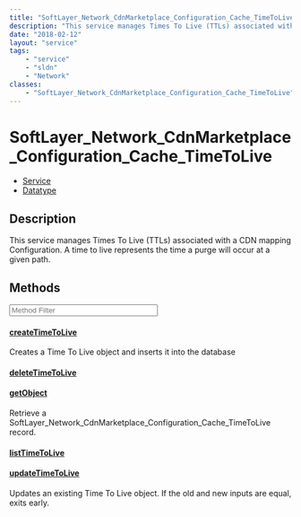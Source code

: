 ```yaml
---
title: "SoftLayer_Network_CdnMarketplace_Configuration_Cache_TimeToLive"
description: "This service manages Times To Live (TTLs) associated with a CDN mapping Configuration. A time to live represents the tim... "
date: "2018-02-12"
layout: "service"
tags:
    - "service"
    - "sldn"
    - "Network"
classes:
    - "SoftLayer_Network_CdnMarketplace_Configuration_Cache_TimeToLive"
---
```

# SoftLayer_Network_CdnMarketplace_Configuration_Cache_TimeToLive
<div id='service-datatype'>
    <ul id='sldn-reference-tabs'>
    <li id='service'> <a href='/reference/services/SoftLayer_Network_CdnMarketplace_Configuration_Cache_TimeToLive' >Service</a></li>    <li id='datatype'> <a href='/reference/datatypes/SoftLayer_Network_CdnMarketplace_Configuration_Cache_TimeToLive' >Datatype</a></li>
    </ul>
</div>

## Description
This service manages Times To Live (TTLs) associated with a CDN mapping Configuration. A time to live represents the time a purge will occur at a given path. 



        
<div id="properties" class="content service-content">

## Methods

<div class="view-filters">
    <div class="clearfix">
        <div class="search-input-box">
            <input placeholder="Method Filter" onkeyup="titleSearch(inputId='edit-combine', divId='method-div', elementClass='method-row')" 
                type="text" id="edit-combine" value="" size="30" maxlength="128" class="form-text">
        </div>
    </div>
</div>

<div id="method-div">

<div class="method-row">

#### [createTimeToLive](/reference/services/SoftLayer_Network_CdnMarketplace_Configuration_Cache_TimeToLive/createTimeToLive)
Creates a Time To Live object and inserts it into the database 
</div>

<div class="method-row">

#### [deleteTimeToLive](/reference/services/SoftLayer_Network_CdnMarketplace_Configuration_Cache_TimeToLive/deleteTimeToLive)

</div>

<div class="method-row">

#### [getObject](/reference/services/SoftLayer_Network_CdnMarketplace_Configuration_Cache_TimeToLive/getObject)
Retrieve a SoftLayer_Network_CdnMarketplace_Configuration_Cache_TimeToLive record.
</div>

<div class="method-row">

#### [listTimeToLive](/reference/services/SoftLayer_Network_CdnMarketplace_Configuration_Cache_TimeToLive/listTimeToLive)

</div>

<div class="method-row">

#### [updateTimeToLive](/reference/services/SoftLayer_Network_CdnMarketplace_Configuration_Cache_TimeToLive/updateTimeToLive)
Updates an existing Time To Live object. If the old and new inputs are equal, exits early. 
</div>
</div>

</div>

